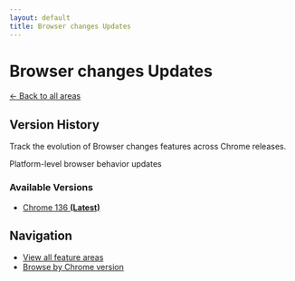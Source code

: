 ```yaml
---
layout: default
title: Browser changes Updates
---
```


# Browser changes Updates

[← Back to all areas](../)

## Version History

Track the evolution of Browser changes features across Chrome releases.

Platform-level browser behavior updates



### Available Versions

- [Chrome 136 **(Latest)**](./chrome-136.html)

## Navigation

- [View all feature areas](../)
- [Browse by Chrome version](../../versions/)
